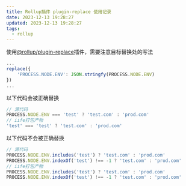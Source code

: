 ```yaml
---
title: Rollup插件 plugin-replace 使用记录
date: 2023-12-13 19:28:27
updated: 2023-12-13 19:28:27
tags:
  - rollup
---
```

使用[@rollup/plugin-replace](https://www.npmjs.com/package/@rollup/plugin-replace)插件，需要注意目标替换处的写法

```javascript
...
replace({
    'PROCESS.NODE.ENV': JSON.stringfy(PROCESS.NODE.ENV)
})
...
```

以下代码会被正确替换

```javascript
// 源代码
PROCESS.NODE.ENV === 'test' ? 'test.com' : 'prod.com'
// iife打包产物
'test' === 'test' ? 'test.com' : 'prod.com'
```

以下代码不会被正确替换

```javascript
// 源代码
PROCESS.NODE.ENV.includes('test') ? 'test.com' : 'prod.com'
PROCESS.NODE.ENV.indexOf('test') !== -1 ? 'test.com' : 'prod.com'
// iife打包产物
PROCESS.NODE.ENV.includes('test') ? 'test.com' : 'prod.com'
PROCESS.NODE.ENV.indexOf('test') !== -1 ? 'test.com' : 'prod.com'
```